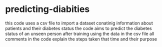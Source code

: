 # predicting-diabities
this code uses a csv file to import a dataset conatinig information about patients and their diabetes status
the code aims to predict the diabetes status of an unseen person after training using the data in the csv file
all comments in the code explain the steps taken that time and their purpose
